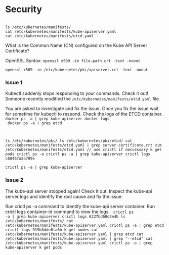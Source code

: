 # Security

<code>
ls /etc/kubernetes/manifests/
cat /etc/kubernetes/manifests/kube-apiserver.yaml 
cat /etc/kubernetes/manifests/etcd.yaml   
</code>

What is the Common Name (CN) configured on the Kube API Server Certificate?

OpenSSL Syntax: `openssl x509 -in file-path.crt -text -noout`  

`openssl x509 -in /etc/kubernetes/pki/apiserver.crt -text -noout`  

### Issue 1
Kubectl suddenly stops responding to your commands. Check it out! Someone recently modified the `/etc/kubernetes/manifests/etcd.yaml` file

You are asked to investigate and fix the issue. Once you fix the issue wait for sometime for kubectl to respond. Check the logs of the ETCD container.
<code>
docker ps -a | grep kube-apiserver
docker logs <api-server-container-id>
docker ps -a | grep etcd

ls /etc/kubernetes/pki/
ls /etc/kubernetes/pki/etcd/
cat /etc/kubernetes/manifests/etcd.yaml | grep server-certificate.crt
vim /etc/kubernetes/manifests/etcd.yaml
// use crictl if neccessary
k get pods
crictl ps -a
crictl ps -a | grep kube-apiserver
crictl logs c68467a2a709e  
crictl ps -a | grep kube-apiserver
</code>

### Issue 2
The kube-api server stopped again! Check it out. Inspect the kube-api server logs and identify the root cause and fix the issue.

Run crictl ps -a command to identify the kube-api server container. Run crictl logs container-id command to view the logs.
<code>
crictl ps -a | grep kube-apiserver
crictl logs 6227bd60d3e4b
ls /etc/kubernetes/manifests/
cat /etc/kubernetes/manifests/kube-apiserver.yaml 
crictl ps -a | grep etcd
crictl logs 919b3dde6fa6b
k get nodes
cat /etc/kubernetes/manifests/kube-apiserver.yaml | grep etcd
cat /etc/kubernetes/manifests/kube-apiserver.yaml | grep "\-\-etcd"
cat /etc/kubernetes/manifests/kube-apiserver.yaml 
crictl ps -a | grep kube-apiserver
k get pods
</code>